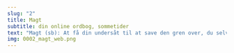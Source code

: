 ```yaml
---
slug: "2"
title: Magt
subtitle: din online ordbog, sommetider
text: "Magt (sb): At få din undersåt til at save den gren over, du selv sidder på."
img: 0002_magt_web.png
---
```

